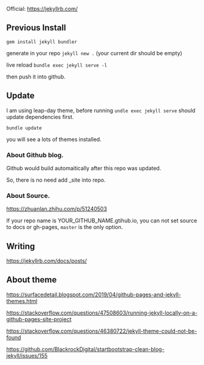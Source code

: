 Official: https://jekyllrb.com/

## Previous Install

```
gem install jekyll bundler
```


generate in your repo  `jekyll new .`  (your current dir should be empty)

live reload `bundle exec jekyll serve -l`

then push it into github.

## Update

I am using leap-day theme, before running `undle exec jekyll serve` should update dependencies first.
```
bundle update
```
you will see a lots of themes installed.

### About Github blog.

Github would build automaitically after this repo was updated.

So, there is no need add _site into repo.

### About Source.

https://zhuanlan.zhihu.com/p/51240503

If your repo name is YOUR_GITHUB_NAME.gtihub.io, you can not set source to docs or gh-pages, `master` is the only option.


## Writing

https://jekyllrb.com/docs/posts/

## About theme
https://surfacedetail.blogspot.com/2019/04/github-pages-and-jekyll-themes.html

https://stackoverflow.com/questions/47508603/running-jekyll-locally-on-a-github-pages-site-project

https://stackoverflow.com/questions/46380722/jekyll-theme-could-not-be-found

https://github.com/BlackrockDigital/startbootstrap-clean-blog-jekyll/issues/155